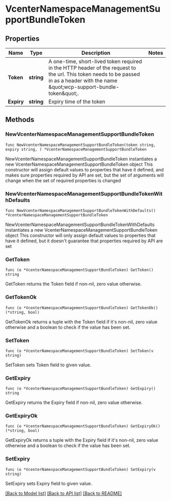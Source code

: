 # VcenterNamespaceManagementSupportBundleToken

## Properties

Name | Type | Description | Notes
------------ | ------------- | ------------- | -------------
**Token** | **string** | A one-time, short-lived token required in the HTTP header of the request to the url. This token needs to be passed in as a header with the name \&quot;wcp-support-bundle-token\&quot;. | 
**Expiry** | **string** | Expiry time of the token | 

## Methods

### NewVcenterNamespaceManagementSupportBundleToken

`func NewVcenterNamespaceManagementSupportBundleToken(token string, expiry string, ) *VcenterNamespaceManagementSupportBundleToken`

NewVcenterNamespaceManagementSupportBundleToken instantiates a new VcenterNamespaceManagementSupportBundleToken object
This constructor will assign default values to properties that have it defined,
and makes sure properties required by API are set, but the set of arguments
will change when the set of required properties is changed

### NewVcenterNamespaceManagementSupportBundleTokenWithDefaults

`func NewVcenterNamespaceManagementSupportBundleTokenWithDefaults() *VcenterNamespaceManagementSupportBundleToken`

NewVcenterNamespaceManagementSupportBundleTokenWithDefaults instantiates a new VcenterNamespaceManagementSupportBundleToken object
This constructor will only assign default values to properties that have it defined,
but it doesn't guarantee that properties required by API are set

### GetToken

`func (o *VcenterNamespaceManagementSupportBundleToken) GetToken() string`

GetToken returns the Token field if non-nil, zero value otherwise.

### GetTokenOk

`func (o *VcenterNamespaceManagementSupportBundleToken) GetTokenOk() (*string, bool)`

GetTokenOk returns a tuple with the Token field if it's non-nil, zero value otherwise
and a boolean to check if the value has been set.

### SetToken

`func (o *VcenterNamespaceManagementSupportBundleToken) SetToken(v string)`

SetToken sets Token field to given value.


### GetExpiry

`func (o *VcenterNamespaceManagementSupportBundleToken) GetExpiry() string`

GetExpiry returns the Expiry field if non-nil, zero value otherwise.

### GetExpiryOk

`func (o *VcenterNamespaceManagementSupportBundleToken) GetExpiryOk() (*string, bool)`

GetExpiryOk returns a tuple with the Expiry field if it's non-nil, zero value otherwise
and a boolean to check if the value has been set.

### SetExpiry

`func (o *VcenterNamespaceManagementSupportBundleToken) SetExpiry(v string)`

SetExpiry sets Expiry field to given value.



[[Back to Model list]](../README.md#documentation-for-models) [[Back to API list]](../README.md#documentation-for-api-endpoints) [[Back to README]](../README.md)


